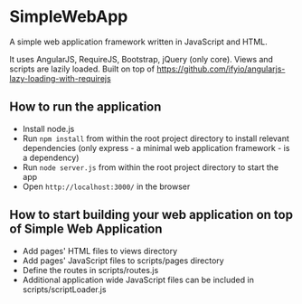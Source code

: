 SimpleWebApp
=====================================
A simple web application framework written in JavaScript and HTML. 

It uses AngularJS, RequireJS, Bootstrap, jQuery (only core). Views and scripts are lazily loaded. Built on top of https://github.com/ifyio/angularjs-lazy-loading-with-requirejs

## How to run the application
* Install node.js
* Run `npm install` from within the root project directory to install relevant dependencies (only express - a minimal web application framework - is a dependency)
* Run `node server.js` from within the root project directory to start the app
* Open `http://localhost:3000/` in the browser

## How to start building your web application on top of Simple Web Application
* Add pages' HTML files to views directory
* Add pages' JavaScript files to scripts/pages directory
* Define the routes in scripts/routes.js
* Additional application wide JavaScript files can be included in scripts/scriptLoader.js
